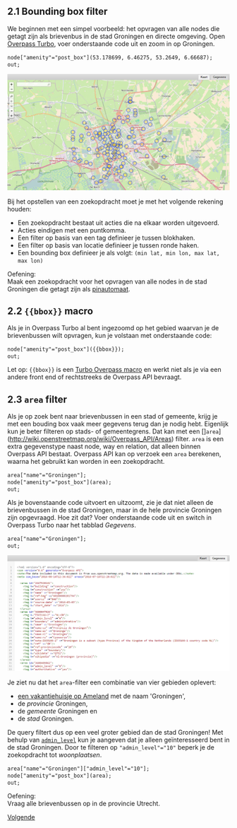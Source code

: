 ## 2.1 Bounding box filter
We beginnen met een simpel voorbeeld: het opvragen van alle nodes die getagt zijn als brievenbus in de stad Groningen en directe omgeving.
Open [Overpass Turbo](http://overpass-turbo.eu/), voer onderstaande code uit en zoom in op Groningen.  

```
node["amenity"="post_box"](53.178699, 6.46275, 53.2649, 6.66687);
out;
```

![Brievenbussen in Groningen](images/brievenbussen-in-groningen.png)

Bij het opstellen van een zoekopdracht moet je met het volgende rekening houden:
* Een zoekopdracht bestaat uit acties die na elkaar worden uitgevoerd.
* Acties eindigen met een puntkomma.
* Een filter op basis van een tag definieer je tussen blokhaken.
* Een filter op basis van locatie definieer je tussen ronde haken.
* Een bounding box definieer je als volgt: `(min lat, min lon, max lat, max lon)`

Oefening:  
Maak een zoekopdracht voor het opvragen van alle nodes in de stad Groningen die getagt zijn als [pinautomaat](http://wiki.openstreetmap.org/wiki/Tag:amenity%3Datm).

## 2.2 `{{bbox}}` macro
Als je in Overpass Turbo al bent ingezoomd op het gebied waarvan je de brievenbussen wilt opvragen, kun je volstaan met onderstaande code:

```
node["amenity"="post_box"]({{bbox}});
out;
```

Let op: `{{bbox}}` is een [Turbo Overpass macro](http://wiki.openstreetmap.org/wiki/Overpass_turbo/Extended_Overpass_Turbo_Queries) en werkt niet als je via een andere front end of rechtstreeks de Overpass API bevraagt.


## 2.3 `area` filter
Als je op zoek bent naar brievenbussen in een stad of gemeente, krijg je met een bouding box vaak meer gegevens terug dan je nodig hebt. Eigenlijk kun je beter filteren op stads- of gemeentegrens. Dat kan met een []`area`](http://wiki.openstreetmap.org/wiki/Overpass_API/Areas) filter. `area` is een extra gegevenstype naast node, way en relation, dat alleen binnen Overpass API bestaat. Overpass API kan op verzoek een `area` berekenen, waarna het gebruikt kan worden in een zoekopdracht. 

```
area["name"="Groningen"];
node["amenity"="post_box"](area);
out;
```

Als je bovenstaande code uitvoert en uitzoomt, zie je dat niet alleen de brievenbussen in de stad Groningen, maar in de hele provincie Groningen zijn opgevraagd. Hoe zit dat?
Voer onderstaande code uit en switch in Overpass Turbo naar het tabblad _Gegevens_.

```
area["name"="Groningen"];
out;
```

![Areas met de naam Groningen](images/areas-met-naam-groningen.png)

Je ziet nu dat het `area`-filter een combinatie van vier gebieden oplevert: 
* [een vakantiehuisje op Ameland](http://www.openstreetmap.org/way/267920141#map=16/53.4567/5.7923) met de naam 'Groningen',
* de _provincie_ Groningen,
* de _gemeente_ Groningen en 
* de _stad_ Groningen.

De query filtert dus op een veel groter gebied dan de stad Groningen!
Met behulp van [`admin_level`](http://wiki.openstreetmap.org/wiki/Template:Admin_level_11) kun je aangeven dat je alleen geïnteresseerd bent in de stad Groningen. Door te filteren op `"admin_level"="10"` beperk je de zoekopdracht tot _woonplaatsen_.

```
area["name"="Groningen"]["admin_level"="10"];
node["amenity"="post_box"](area);
out;
```

Oefening:  
Vraag alle brievenbussen op in de provincie Utrecht.

[Volgende](3-filteren-op-tags.md)